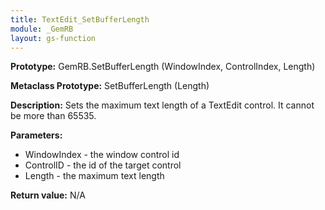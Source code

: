 ```yaml
---
title: TextEdit_SetBufferLength
module: _GemRB
layout: gs-function
---
```


**Prototype:** GemRB.SetBufferLength (WindowIndex, ControlIndex, Length)

**Metaclass Prototype:** SetBufferLength (Length)

**Description:**  Sets the maximum text length of a TextEdit control. It 
cannot be more than 65535.

**Parameters:**
  * WindowIndex - the window control id
  * ControlID - the id of the target control
  * Length - the maximum text length

**Return value:** N/A
